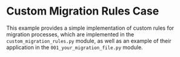 # Custom Migration Rules Case

This example provides a simple implementation of custom rules for migration processes, 
which are implemented in the `custom_migration_rules.py` module, as well as an example 
of their application in the `001_your_migration_file.py` module.
